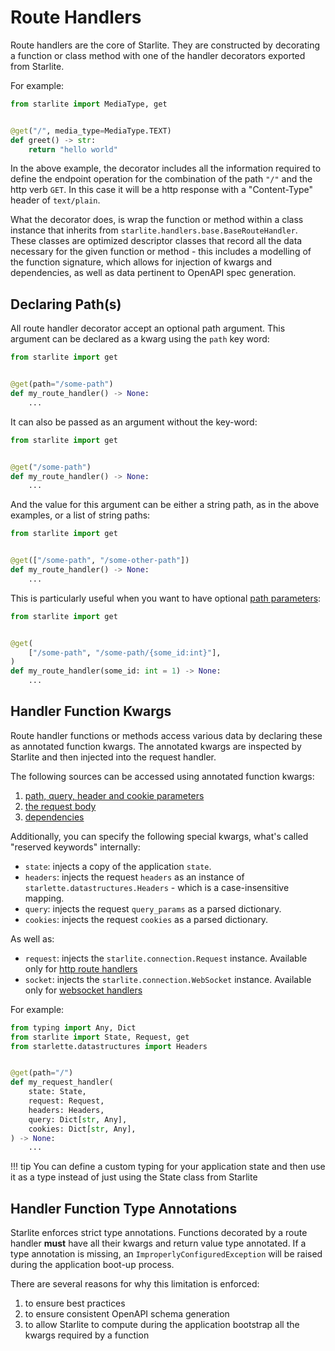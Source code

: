 # Route Handlers

Route handlers are the core of Starlite. They are constructed by decorating a function or class method with one of the
handler decorators exported from Starlite.

For example:

```python
from starlite import MediaType, get


@get("/", media_type=MediaType.TEXT)
def greet() -> str:
    return "hello world"
```

In the above example, the decorator includes all the information required to define the endpoint operation for the
combination of the path `"/"` and the http verb `GET`. In this case it will be a http response with a "Content-Type"
header of `text/plain`.

What the decorator does, is wrap the function or method within a class instance that inherits from
`starlite.handlers.base.BaseRouteHandler`. These classes are optimized descriptor classes that record all the data
necessary for the given function or method - this includes a modelling of the function signature, which allows for
injection of kwargs and dependencies, as well as data pertinent to OpenAPI spec generation.

## Declaring Path(s)

All route handler decorator accept an optional path argument. This argument can be declared as a kwarg using the `path`
key word:

```python
from starlite import get


@get(path="/some-path")
def my_route_handler() -> None:
    ...
```

It can also be passed as an argument without the key-word:

```python
from starlite import get


@get("/some-path")
def my_route_handler() -> None:
    ...
```

And the value for this argument can be either a string path, as in the above examples, or a list of string paths:

```python
from starlite import get


@get(["/some-path", "/some-other-path"])
def my_route_handler() -> None:
    ...
```

This is particularly useful when you want to have optional [path parameters](../3-parameters.md#path-parameters):

```python
from starlite import get


@get(
    ["/some-path", "/some-path/{some_id:int}"],
)
def my_route_handler(some_id: int = 1) -> None:
    ...
```

## Handler Function Kwargs

Route handler functions or methods access various data by declaring these as annotated function kwargs. The annotated
kwargs are inspected by Starlite and then injected into the request handler.

The following sources can be accessed using annotated function kwargs:

1. [path, query, header and cookie parameters](../3-parameters.md)
2. [the request body](../4-request-body.md)
3. [dependencies](../6-dependency-injection.md)

Additionally, you can specify the following special kwargs, what's called "reserved keywords" internally:

- `state`: injects a copy of the application `state`.
- `headers`: injects the request `headers` as an instance of `starlette.datastructures.Headers` - which is a case-insensitive mapping.
- `query`: injects the request `query_params` as a parsed dictionary.
- `cookies`: injects the request `cookies` as a parsed dictionary.

As well as:

- `request`: injects the `starlite.connection.Request` instance. Available only for [http route handlers](1_http_route_handlers.md)
- `socket`: injects the `starlite.connection.WebSocket` instance. Available only for [websocket handlers](2_websocket_route_handlers.md)

For example:

```python
from typing import Any, Dict
from starlite import State, Request, get
from starlette.datastructures import Headers


@get(path="/")
def my_request_handler(
    state: State,
    request: Request,
    headers: Headers,
    query: Dict[str, Any],
    cookies: Dict[str, Any],
) -> None:
    ...
```

<!-- prettier-ignore -->
!!! tip
    You can define a custom typing for your application state and then use it as a type instead of just using the
    State class from Starlite

## Handler Function Type Annotations

Starlite enforces strict type annotations. Functions decorated by a route handler **must** have all their kwargs and
return value type annotated. If a type annotation is missing, an `ImproperlyConfiguredException` will be raised during
the application boot-up process.

There are several reasons for why this limitation is enforced:

1. to ensure best practices
2. to ensure consistent OpenAPI schema generation
3. to allow Starlite to compute during the application bootstrap all the kwargs required by a function
